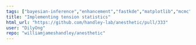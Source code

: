 ```yaml
---
tags: ["bayesian-inference","enhancement","fastkde","matplotlib","mcmc","nested-sampling","numpy","pandas","samples","scipy"]
title: "Implementing tension statistics"
html_url: "https://github.com/handley-lab/anesthetic/pull/333"
user: "DilyOng"
repo: "williamjameshandley/anesthetic"
---
```


